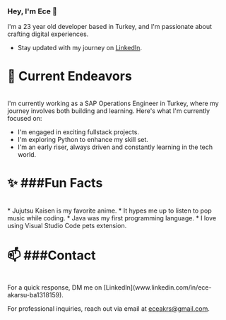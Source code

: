 ### Hey, I'm Ece 👋
I'm a 23 year old developer based in Turkey, and I'm passionate about crafting digital experiences.

* Stay updated with my journey on [LinkedIn](www.linkedin.com/in/ece-akarsu-ba1318159).

# 🔭 Current Endeavors
<br>
I'm currently working as a SAP Operations Engineer in Turkey, where my journey involves both building and learning. Here's what I'm currently focused on:

* I'm engaged in exciting fullstack projects.
* I'm exploring Python to enhance my skill set.
* I'm an early riser, always driven and constantly learning in the tech world.

# ✨ ###Fun Facts
<br>
* Jujutsu Kaisen is my favorite anime.
* It hypes me up to listen to pop music while coding.
* Java was my first programming language.
* I love using Visual Studio Code pets extension.

# 📫 ###Contact
<br>
For a quick response, DM me on [LinkedIn](www.linkedin.com/in/ece-akarsu-ba1318159).

For professional inquiries, reach out via email at eceakrs@gmail.com.

